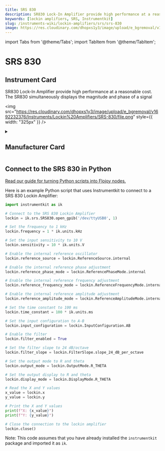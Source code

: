 ```yaml
---
title: SRS 830
description: SR830 Lock-In Amplifier provide high performance at a reasonable cost. The SR830 simultaneously displays the magnitude and phase of a signal
keywords: [lockin amplifiers, SRS, Instrumentkit]
slug: /instruments-wiki/lockin-amplifiers/srs/srs-830
image: https://res.cloudinary.com/dhopxs1y3/image/upload/e_bgremoval/v1692232376/Instruments/Lockin%20Amplifiers/SRS-830/file.png
---
```


import Tabs from '@theme/Tabs';
import TabItem from '@theme/TabItem';

# SRS 830

## Instrument Card

<div className="flex">

<div>

SR830 Lock-In Amplifier provide high performance at a reasonable cost. The SR830 simultaneously displays the magnitude and phase of a signal

</div>

<img src="https://res.cloudinary.com/dhopxs1y3/image/upload/e_bgremoval/v1692232376/Instruments/Lockin%20Amplifiers/SRS-830/file.png" style={{ width: "325px" }} />

</div>

<details>
<summary><h2>Manufacturer Card</h2></summary>

<img src="https://res.cloudinary.com/dhopxs1y3/image/upload/e_bgremoval/v1692126012/Instruments/Vendor%20Logos/Stanford_Research.png" style={{ width: "100%", height: "150px",objectFit: "cover" }} />

Stanford Research Systems is a maker of general test and measurement instruments. The company was founded in 1980, is privately held, and is not affiliated with Stanford University. Stanford Research Systems manufactures all of their products at their Sunnyvale, California facility. <a href="https://www.thinksrs.com/index.html">Website</a>.

<ul>
  <li>Headquarters: Sunnyvale, California</li>
  <li>Yearly Revenue (millions, USD): 24.9</li>
</ul>
</details>

## Connect to the SRS 830 in Python

[Read our guide for turning Python scripts into Flojoy nodes.](https://docs.flojoy.ai/custom-nodes/creating-custom-node/)


<Tabs>
<TabItem value="Instrumentkit" label="Instrumentkit">

Here is an example Python script that uses Instrumentkit to connect to a SRS 830 Lockin Amplifier:

```python
import instrumentkit as ik

# Connect to the SRS 830 Lockin Amplifier
lockin = ik.srs.SRS830.open_gpib('/dev/ttyUSB0', 1)

# Set the frequency to 1 kHz
lockin.frequency = 1 * ik.units.kHz

# Set the input sensitivity to 10 V
lockin.sensitivity = 10 * ik.units.V

# Enable the internal reference oscillator
lockin.reference_source = lockin.ReferenceSource.internal

# Enable the internal reference phase adjustment
lockin.reference_phase_mode = lockin.ReferencePhaseMode.internal

# Enable the internal reference frequency adjustment
lockin.reference_frequency_mode = lockin.ReferenceFrequencyMode.internal

# Enable the internal reference amplitude adjustment
lockin.reference_amplitude_mode = lockin.ReferenceAmplitudeMode.internal

# Set the time constant to 100 ms
lockin.time_constant = 100 * ik.units.ms

# Set the input configuration to A-B
lockin.input_configuration = lockin.InputConfiguration.AB

# Enable the filter
lockin.filter_enabled = True

# Set the filter slope to 24 dB/octave
lockin.filter_slope = lockin.FilterSlope.slope_24_dB_per_octave

# Set the output mode to R and theta
lockin.output_mode = lockin.OutputMode.R_THETA

# Set the output display to R and theta
lockin.display_mode = lockin.DisplayMode.R_THETA

# Read the X and Y values
x_value = lockin.x
y_value = lockin.y

# Print the X and Y values
print(f"X: {x_value}")
print(f"Y: {y_value}")

# Close the connection to the lockin amplifier
lockin.close()
```

Note: This code assumes that you have already installed the `instrumentkit` package and imported it as `ik`.

</TabItem>
</Tabs>